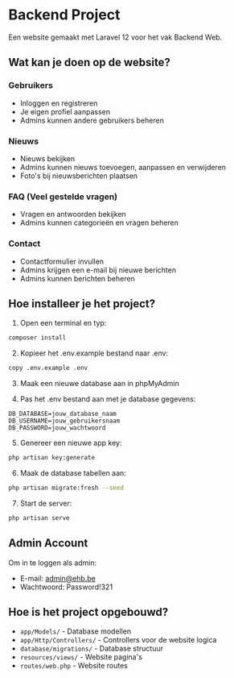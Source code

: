 # Backend Project

Een website gemaakt met Laravel 12 voor het vak Backend Web.

## Wat kan je doen op de website?

### Gebruikers
- Inloggen en registreren
- Je eigen profiel aanpassen
- Admins kunnen andere gebruikers beheren

### Nieuws
- Nieuws bekijken
- Admins kunnen nieuws toevoegen, aanpassen en verwijderen
- Foto's bij nieuwsberichten plaatsen

### FAQ (Veel gestelde vragen)
- Vragen en antwoorden bekijken
- Admins kunnen categorieën en vragen beheren

### Contact
- Contactformulier invullen
- Admins krijgen een e-mail bij nieuwe berichten
- Admins kunnen berichten beheren

## Hoe installeer je het project?

1. Open een terminal en typ:
```bash
composer install
```

2. Kopieer het .env.example bestand naar .env:
```bash
copy .env.example .env
```

3. Maak een nieuwe database aan in phpMyAdmin

4. Pas het .env bestand aan met je database gegevens:
```
DB_DATABASE=jouw_database_naam
DB_USERNAME=jouw_gebruikersnaam
DB_PASSWORD=jouw_wachtwoord
```

5. Genereer een nieuwe app key:
```bash
php artisan key:generate
```

6. Maak de database tabellen aan:
```bash
php artisan migrate:fresh --seed
```

7. Start de server:
```bash
php artisan serve
```

## Admin Account

Om in te loggen als admin:
- E-mail: admin@ehb.be
- Wachtwoord: Password!321

## Hoe is het project opgebouwd?

- `app/Models/` - Database modellen
- `app/Http/Controllers/` - Controllers voor de website logica
- `database/migrations/` - Database structuur
- `resources/views/` - Website pagina's
- `routes/web.php` - Website routes
